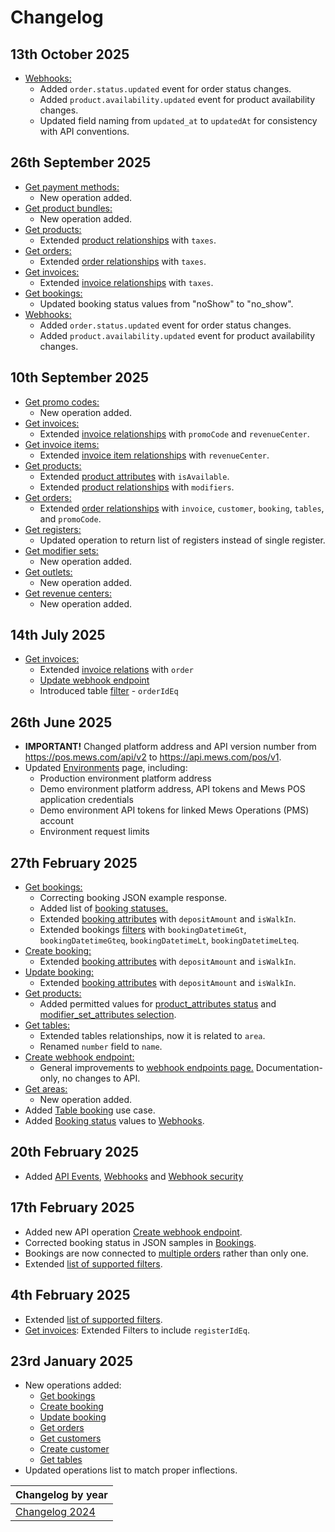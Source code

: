 # Changelog

## 13th October 2025
* [Webhooks:](../events/webhooks.md)
  * Added `order.status.updated` event for order status changes.
  * Added `product.availability.updated` event for product availability changes.
  * Updated field naming from `updated_at` to `updatedAt` for consistency with API conventions.

## 26th September 2025
* [Get payment methods:](../operations/paymentmethods.md#get-payment-methods)
  * New operation added.
* [Get product bundles:](../operations/productbundles.md#get-product-bundles)
  * New operation added.
* [Get products:](../operations/products.md#get-products)
  * Extended [product relationships](../operations/products.md#product_relationships) with `taxes`.
* [Get orders:](../operations/orders.md#get-orders)
  * Extended [order relationships](../operations/orders.md#order_relationships) with `taxes`.
* [Get invoices:](../operations/invoices.md#get-invoices)
  * Extended [invoice relationships](../operations/invoices.md#invoice_relationships) with `taxes`.
* [Get bookings:](../operations/bookings.md#get-bookings)
  * Updated booking status values from "noShow" to "no_show".
* [Webhooks:](../events/webhooks.md)
  * Added `order.status.updated` event for order status changes.
  * Added `product.availability.updated` event for product availability changes.

## 10th September 2025
* [Get promo codes:](../operations/promocodes.md#get-promo-codes)
  * New operation added.
* [Get invoices:](../operations/invoices.md#get-invoices)
  * Extended [invoice relationships](../operations/invoices.md#invoice_relationships) with `promoCode` and `revenueCenter`.
* [Get invoice items:](../operations/invoiceitems.md#get-invoice-items)
  * Extended [invoice item relationships](../operations/invoiceitems.md#invoice_item_relationships) with `revenueCenter`.
* [Get products:](../operations/products.md#get-products)
  * Extended [product attributes](../operations/products.md#product_attributes) with `isAvailable`.
  * Extended [product relationships](../operations/products.md#product_relationships) with `modifiers`.
* [Get orders:](../operations/orders.md#get-orders)
  * Extended [order relationships](../operations/orders.md#order_relationships) with `invoice`, `customer`, `booking`, `tables`, and `promoCode`.
* [Get registers:](../operations/registers.md#get-registers)
  * Updated operation to return list of registers instead of single register.
* [Get modifier sets:](../operations/modifiersets.md#get-modifier-sets)
  * New operation added.
* [Get outlets:](../operations/outlets.md#get-outlets)
  * New operation added.
* [Get revenue centers:](../operations/revenuecenters.md#get-revenue-centers)
  * New operation added.

## 14th July 2025
* [Get invoices:](../operations/invoices.md#get-invoices)
  * Extended [invoice relations](../operations/invoices.md#invoice_relationships) with `order`
  * [Update webhook endpoint](../operations/webhookendpoints.md#update-webhook-endpoint)
  * Introduced table [filter](../operations/tables.md) - `orderIdEq`

## 26th June 2025
* **IMPORTANT!** Changed platform address and API version number from https://pos.mews.com/api/v2 to https://api.mews.com/pos/v1.
* Updated [Environments](../guidelines/environments.md) page, including:
  * Production environment platform address
  * Demo environment platform address, API tokens and Mews POS application credentials
  * Demo environment API tokens for linked Mews Operations (PMS) account
  * Environment request limits

## 27th February 2025
* [Get bookings:](../operations/bookings.md#get_bookings)
  * Correcting booking JSON example response.
  * Added list of [booking statuses.](../operations/bookings.md#booking_attributes)
  * Extended [booking attributes](../operations/bookings.md#booking_attributes) with `depositAmount` and `isWalkIn`.
  * Extended bookings [filters](../operations/bookings.md#get_bookings) with  `bookingDatetimeGt`, `bookingDatetimeGteq`, `bookingDatetimeLt`, `bookingDatetimeLteq`.
* [Create booking:](../operations/bookings.md#create_booking)
  * Extended [booking attributes](../operations/bookings.md#booking_attributes) with `depositAmount` and `isWalkIn`.
* [Update booking:](../operations/bookings.md#update_booking)
  * Extended [booking attributes](../operations/bookings.md#booking_attributes) with `depositAmount` and `isWalkIn`.
* [Get products:](../operations/products.md#get_products)
  * Added permitted values for [product_attributes status](../operations/products.md#product_attributes) and [modifier_set_attributes selection](../operations/products.md#product_attributes).
* [Get tables:](../operations/tables.md#get_tables)
  * Extended tables relationships, now it is related to `area`.
  * Renamed `number` field to `name`.
* [Create webhook endpoint:](../operations/webhookendpoints.md)
  * General improvements to [webhook endpoints page.](../operations/webhookendpoints.md) Documentation-only, no changes to API.
* [Get areas:](../operations/areas.md)
  * New operation added.
* Added [Table booking](../use-cases/table-booking.md) use case.
* Added [Booking status](../events/webhooks.md#booking-status) values to [Webhooks](../events/webhooks.md).

## 20th February 2025
* Added [API Events](../events/README.md), [Webhooks](../events/webhooks.md) and [Webhook security](../events/wh-security.md)

## 17th February 2025
* Added new API operation [Create webhook endpoint](../operations/webhookendpoints.md#create-webhook-endpoint).
* Corrected booking status in JSON samples in [Bookings](../operations/bookings.md).
* Bookings are now connected to [multiple orders](../operations/bookings.md#booking_relationships) rather than only one.
* Extended [list of supported filters](../guidelines/filtering.md).

## 4th February 2025
* Extended [list of supported filters](../guidelines/filtering.md).
* [Get invoices](../operations/invoices.md#get-invoices): Extended Filters to include `registerIdEq`.

## 23rd January 2025
* New operations added:
  * [Get bookings](../operations/bookings.md#get-bookings)
  * [Create booking](../operations/bookings.md#create-booking)
  * [Update booking](../operations/bookings.md#update-booking)
  * [Get orders](../operations/orders.md#get-orders)
  * [Get customers](../operations/customers.md#get-customers)
  * [Create customer](../operations/customers.md#create-customer)
  * [Get tables](../operations/tables.md#get-tables)
* Updated operations list to match proper inflections.

| Changelog by year |
| :-- |
| [Changelog 2024](changelog2024.md) |
